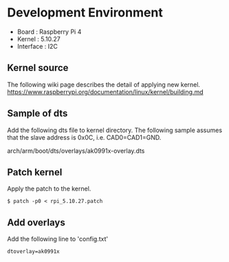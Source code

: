 # Development Environment
* Board : Raspberry Pi 4
* Kernel : 5.10.27
* Interface : I2C

## Kernel source
The following wiki page describes the detail of applying new kernel.
https://www.raspberrypi.org/documentation/linux/kernel/building.md

## Sample of dts
Add the following dts file to kernel directory.
The following sample assumes that the slave address is 0x0C, i.e. CAD0=CAD1=GND.

arch/arm/boot/dts/overlays/ak0991x-overlay.dts

## Patch kernel
Apply the patch to the kernel.

~~~
$ patch -p0 < rpi_5.10.27.patch
~~~

## Add overlays
Add the following line to 'config.txt'

~~~
dtoverlay=ak0991x
~~~
